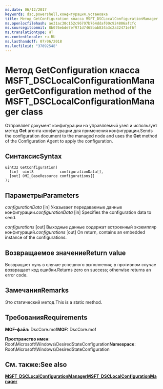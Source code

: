 ```yaml
---
ms.date: 06/12/2017
keywords: dsc,powershell,конфигурация,установка
title: Метод GetConfiguration класса MSFT_DSCLocalConfigurationManager
ms.openlocfilehash: ae31ac30c152c96707b764ddaf00c924806afcfc
ms.sourcegitcommit: 8b076ebde7ef971d7465bab834a3c2a32471ef6f
ms.translationtype: HT
ms.contentlocale: ru-RU
ms.lasthandoff: 07/06/2018
ms.locfileid: "37892548"
---
```

# <a name="getconfiguration-method-of-the-msftdsclocalconfigurationmanager-class"></a><span data-ttu-id="cee8a-103">Метод GetConfiguration класса MSFT_DSCLocalConfigurationManager</span><span class="sxs-lookup"><span data-stu-id="cee8a-103">GetConfiguration method of the MSFT_DSCLocalConfigurationManager class</span></span>

<span data-ttu-id="cee8a-104">Отправляет документ конфигурации на управляемый узел и использует метод **Get** агента конфигурации для применения конфигурации.</span><span class="sxs-lookup"><span data-stu-id="cee8a-104">Sends the configuration document to the managed node and uses the **Get** method of the Configuration Agent to apply the configuration.</span></span>

## <a name="syntax"></a><span data-ttu-id="cee8a-105">Синтаксис</span><span class="sxs-lookup"><span data-stu-id="cee8a-105">Syntax</span></span>

```mof
uint32 GetConfiguration(
  [in]  uint8            configurationData[],
  [out] OMI_BaseResource configurations[]
);
```

## <a name="parameters"></a><span data-ttu-id="cee8a-106">Параметры</span><span class="sxs-lookup"><span data-stu-id="cee8a-106">Parameters</span></span>

<span data-ttu-id="cee8a-107">*configurationData* \[in\] Указывает передаваемые данные конфигурации.</span><span class="sxs-lookup"><span data-stu-id="cee8a-107">*configurationData* \[in\] Specifies the configuration data to send.</span></span>

<span data-ttu-id="cee8a-108">*configurations* \[out\] Выходные данные содержат встроенный экземпляр конфигураций.</span><span class="sxs-lookup"><span data-stu-id="cee8a-108">*configurations* \[out\] On return, contains an embedded instance of the configurations.</span></span>

## <a name="return-value"></a><span data-ttu-id="cee8a-109">Возвращаемое значение</span><span class="sxs-lookup"><span data-stu-id="cee8a-109">Return value</span></span>

<span data-ttu-id="cee8a-110">Возвращает нуль в случае успешного выполнения; в противном случае возвращает код ошибки.</span><span class="sxs-lookup"><span data-stu-id="cee8a-110">Returns zero on success; otherwise returns an error code.</span></span>

## <a name="remarks"></a><span data-ttu-id="cee8a-111">Замечания</span><span class="sxs-lookup"><span data-stu-id="cee8a-111">Remarks</span></span>

<span data-ttu-id="cee8a-112">Это статический метод.</span><span class="sxs-lookup"><span data-stu-id="cee8a-112">This is a static method.</span></span>

## <a name="requirements"></a><span data-ttu-id="cee8a-113">Требования</span><span class="sxs-lookup"><span data-stu-id="cee8a-113">Requirements</span></span>

<span data-ttu-id="cee8a-114">**MOF-файл:** DscCore.mof</span><span class="sxs-lookup"><span data-stu-id="cee8a-114">**MOF:** DscCore.mof</span></span>

<span data-ttu-id="cee8a-115">**Пространство имен**: Root\Microsoft\Windows\DesiredStateConfiguration</span><span class="sxs-lookup"><span data-stu-id="cee8a-115">**Namespace**: Root\Microsoft\Windows\DesiredStateConfiguration</span></span>

## <a name="see-also"></a><span data-ttu-id="cee8a-116">См. также:</span><span class="sxs-lookup"><span data-stu-id="cee8a-116">See also</span></span>

[<span data-ttu-id="cee8a-117">**MSFT_DSCLocalConfigurationManager**</span><span class="sxs-lookup"><span data-stu-id="cee8a-117">**MSFT_DSCLocalConfigurationManager**</span></span>](msft-dsclocalconfigurationmanager.md)